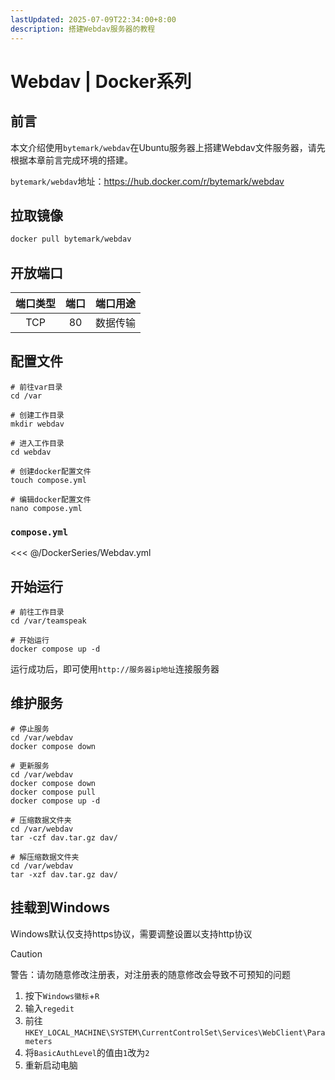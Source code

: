 ```yaml
---
lastUpdated: 2025-07-09T22:34:00+8:00
description: 搭建Webdav服务器的教程
---
```


# Webdav | Docker系列

## 前言

本文介绍使用`bytemark/webdav`在Ubuntu服务器上搭建Webdav文件服务器，请先根据本章前言完成环境的搭建。

`bytemark/webdav`地址：<https://hub.docker.com/r/bytemark/webdav>

## 拉取镜像

```bash
docker pull bytemark/webdav
```

## 开放端口

| 端口类型 | 端口  | 端口用途 |
| :------: | :---: | :------: |
|   TCP    |  80   | 数据传输 |

## 配置文件

```shell
# 前往var目录
cd /var

# 创建工作目录
mkdir webdav

# 进入工作目录
cd webdav

# 创建docker配置文件
touch compose.yml

# 编辑docker配置文件
nano compose.yml
```

### `compose.yml`

<<< @/DockerSeries/Webdav.yml

## 开始运行

```shell
# 前往工作目录
cd /var/teamspeak

# 开始运行
docker compose up -d
```

运行成功后，即可使用`http://服务器ip地址`连接服务器

## 维护服务

```shell
# 停止服务
cd /var/webdav
docker compose down

# 更新服务
cd /var/webdav
docker compose down
docker compose pull
docker compose up -d

# 压缩数据文件夹
cd /var/webdav
tar -czf dav.tar.gz dav/

# 解压缩数据文件夹
cd /var/webdav
tar -xzf dav.tar.gz dav/
```

## 挂载到Windows

Windows默认仅支持https协议，需要调整设置以支持http协议

> [!CAUTION]
> 警告：请勿随意修改注册表，对注册表的随意修改会导致不可预知的问题

1. 按下`Windows徽标`+`R`
2. 输入`regedit`
3. 前往`HKEY_LOCAL_MACHINE\SYSTEM\CurrentControlSet\Services\WebClient\Parameters`
4. 将`BasicAuthLevel`的值由`1`改为`2`
5. 重新启动电脑
